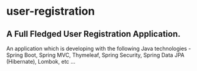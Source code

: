 # user-registration
## A Full Fledged User Registration Application.
An application which is developing with the following Java technologies - Spring Boot, Spring MVC, Thymeleaf, Spring Security, Spring Data JPA (Hibernate), Lombok, etc ... 

